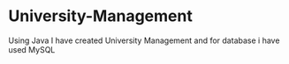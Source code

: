 # University-Management
Using Java I have created University Management  and for database i have used MySQL

